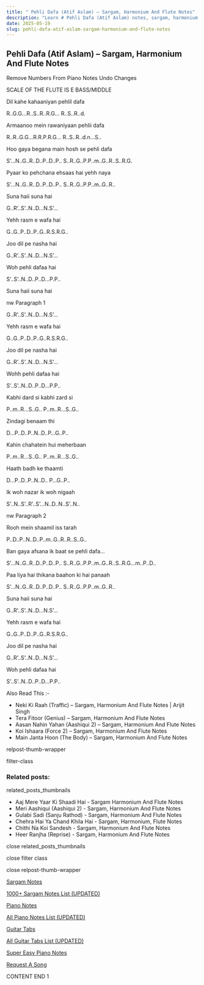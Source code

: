 ```yaml
---
title: " Pehli Dafa (Atif Aslam) – Sargam, Harmonium And Flute Notes"
description: "Learn # Pehli Dafa (Atif Aslam) notes, sargam, harmonium notations and flute notes. Easy step-by-step tutorial for beginners."
date: 2025-05-19
slug: pehli-dafa-atif-aslam-sargam-harmonium-and-flute-notes
---
```


## Pehli Dafa (Atif Aslam) – Sargam, Harmonium And Flute Notes

Remove Numbers From Piano Notes
Undo Changes

SCALE OF THE FLUTE IS E BASS/MIDDLE

Dil kahe kahaaniyan pehliI dafa

R..G.G…R..S..R..R.G… R..S..R..d.

Armaanoo mein rawaniyaan pehlii dafa

R..R..G.G…R.R.P.R.G… R..S..R..d.n…S..

Hoo gaya begana main hosh se pehli dafa

S’…N..G..R..D..P..D..P.. S..R..G..P.P..m..G..R..S..R.G.

Pyaar ko pehchana ehsaas hai yehh naya

S’…N..G..R..D..P..D..P.. S..R..G..P.P..m..G..R..

Suna haii suna hai

G..R’..S’..N..D…N.S’…

Yehh rasm e wafa hai

G..G..P..D..P..G..R.S.R.G..

Joo dil pe nasha hai

G..R’..S’..N..D…N.S’…

Woh pehli dafaa hai

S’..S’..N..D..P..D…P.P..

Suna haii suna hai

nw Paragraph 1

G..R’..S’..N..D…N.S’…

Yehh rasm e wafa hai

G..G..P..D..P..G..R.S.R.G..

Joo dil pe nasha hai

G..R’..S’..N..D…N.S’…

Wohh pehli dafaa hai

S’..S’..N..D..P..D…P.P..

Kabhi dard si kabhi zard si

P..m..R…S..G.. P..m..R…S..G..

Zindagi benaam thi

D…P..D..P..N..D..P…G..P..

Kahin chahatein hui meherbaan

P..m..R…S..G.. P..m..R…S..G..

Haath badh ke thaamti

D…P..D..P..N..D.. P…G..P..

Ik woh nazar ik woh nigaah

S’..N..S’..R’..S’…N..D..N..S’..N..

nw Paragraph 2

Rooh mein shaamil iss tarah

P..D..P..N..D..P..m..G..R..R..S..G..

Ban gaya afsana ik baat se pehli dafa…

S’…N..G..R..D..P..D..P.. S..R..G..P.P..m..G..R..S..R.G…m..P..D..

Paa liya hai thikana baahon ki hai panaah

S’…N..G..R..D..P..D..P.. S..R..G..P.P..m..G..R..

Suna haii suna hai

G..R’..S’..N..D…N.S’…

Yehh rasm e wafa hai

G..G..P..D..P..G..R.S.R.G..

Joo dil pe nasha hai

G..R’..S’..N..D…N.S’…

Woh pehli dafaa hai

S’..S’..N..D..P..D…P.P..

Also Read This :-

- Neki Ki Raah (Traffic) – Sargam, Harmonium And Flute Notes | Arijit Singh
- Tera Fitoor (Genius) – Sargam, Harmonium And Flute Notes
- Aasan Nahin Yahan (Aashiqui 2) – Sargam, Harmonium And Flute Notes
- Koi Ishaara (Force 2) – Sargam, Harmonium And Flute Notes
- Main Janta Hoon (The Body) – Sargam, Harmonium And Flute Notes

relpost-thumb-wrapper

filter-class

### Related posts:

related_posts_thumbnails

- Aaj Mere Yaar Ki Shaadi Hai - Sargam Harmonium And Flute Notes
- Meri Aashiqui (Aashiqui 2) - Sargam, Harmonium And Flute Notes
- Gulabi Sadi (Sanju Rathod) - Sargam, Harmonium And Flute Notes
- Chehra Hai Ya Chand Khila Hai - Sargam, Harmonium, Flute Notes
- Chithi Na Koi Sandesh - Sargam, Harmonium And Flute Notes
- Heer Ranjha (Reprise) - Sargam, Harmonium And Flute Notes

close related_posts_thumbnails

close filter class

close relpost-thumb-wrapper

[Sargam Notes](/sargam-notes.html)

[1000+ Sargam Notes List (UPDATED)](/all-songs-list-sargam-notes.html)

[Piano Notes](/piano-notes.html)

[All Piano Notes List (UPDATED)](/all-songs-list-piano-notes.html)

[Guitar Tabs](/guitar-tabs.html)

[All Guitar Tabs List (UPDATED)](/all-songs-list-guitar-tabs.html)

[Super Easy Piano Notes](https://studywall.in/)

[Request A Song](/request-a-song.html)

CONTENT END 1
